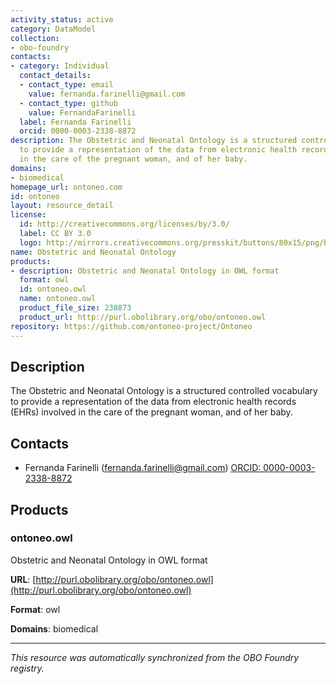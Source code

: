 ```yaml
---
activity_status: active
category: DataModel
collection:
- obo-foundry
contacts:
- category: Individual
  contact_details:
  - contact_type: email
    value: fernanda.farinelli@gmail.com
  - contact_type: github
    value: FernandaFarinelli
  label: Fernanda Farinelli
  orcid: 0000-0003-2338-8872
description: The Obstetric and Neonatal Ontology is a structured controlled vocabulary
  to provide a representation of the data from electronic health records (EHRs) involved
  in the care of the pregnant woman, and of her baby.
domains:
- biomedical
homepage_url: ontoneo.com
id: ontoneo
layout: resource_detail
license:
  id: http://creativecommons.org/licenses/by/3.0/
  label: CC BY 3.0
  logo: http://mirrors.creativecommons.org/presskit/buttons/80x15/png/by.png
name: Obstetric and Neonatal Ontology
products:
- description: Obstetric and Neonatal Ontology in OWL format
  format: owl
  id: ontoneo.owl
  name: ontoneo.owl
  product_file_size: 238873
  product_url: http://purl.obolibrary.org/obo/ontoneo.owl
repository: https://github.com/ontoneo-project/Ontoneo
---
```

## Description

The Obstetric and Neonatal Ontology is a structured controlled vocabulary to provide a representation of the data from electronic health records (EHRs) involved in the care of the pregnant woman, and of her baby.

## Contacts

- Fernanda Farinelli (fernanda.farinelli@gmail.com) [ORCID: 0000-0003-2338-8872](https://orcid.org/0000-0003-2338-8872)

## Products

### ontoneo.owl

Obstetric and Neonatal Ontology in OWL format

**URL**: [http://purl.obolibrary.org/obo/ontoneo.owl](http://purl.obolibrary.org/obo/ontoneo.owl)

**Format**: owl

**Domains**: biomedical

---

*This resource was automatically synchronized from the OBO Foundry registry.*